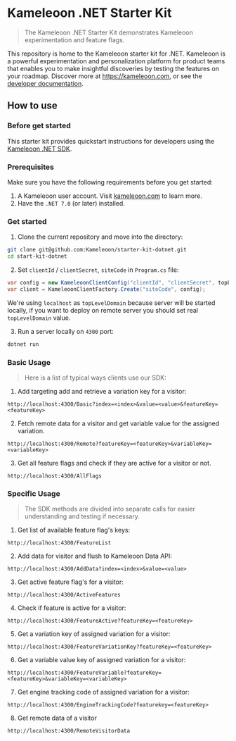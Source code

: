 # Kameleoon .NET Starter Kit

> The Kameleoon .NET Starter Kit demonstrates Kameleoon experimentation and feature flags.

This repository is home to the Kameleoon starter kit for .NET. Kameleoon is a powerful experimentation and personalization platform for product teams that enables you to make insightful discoveries by testing the features on your roadmap. Discover more at https://kameleoon.com, or see the [developer documentation](https://developers.kameleoon.com).

## How to use

### Before get started

This starter kit provides quickstart instructions for developers using the [Kameleoon .NET SDK](https://developers.kameleoon.com/feature-management-and-experimentation/web-sdks/csharp-sdk/).

### Prerequisites

Make sure you have the following requirements before you get started:

1. A Kameleoon user account. Visit [kameleoon.com](https://www.kameleoon.com/) to learn more.
2. Have the `.NET 7.0` (or later) installed.

### Get started

1. Clone the current repository and move into the directory:

```bash
git clone git@github.com:Kameleoon/starter-kit-dotnet.git
cd start-kit-dotnet
```

2. Set `clientId` / `clientSecret`, `siteCode` in `Program.cs` file:

```csharp
var config = new KameleoonClientConfig("clientId", "clientSecret", topLevelDomain: "localhost");
var client = KameleoonClientFactory.Create("siteCode", config);
```

We're using `localhost` as `topLevelDomain` because server will be started locally, if you want to deploy on remote server you should set real `topLevelDomain` value.

3. Run a server locally on `4300` port:

```bash
dotnet run
```

### Basic Usage

> Here is a list of typical ways clients use our SDK:

1. Add targeting add and retrieve a variation key for a visitor:
```
http://localhost:4300/Basic?index=<index>&value=<value>&featureKey=<featureKey>
```

2. Fetch remote data for a visitor and get variable value for the assigned variation.
```
http://localhost:4300/Remote?featureKey=<featureKey>&variableKey=<variableKey>
```

3. Get all feature flags and check if they are active for a visitor or not.
```
http://localhost:4300/AllFlags
```

### Specific Usage

> The SDK methods are divided into separate calls for easier understanding and testing if necessary.

1. Get list of available feature flag's keys:
```
http://localhost:4300/FeatureList
```

2. Add data for visitor and flush to Kameleoon Data API:
```
http://localhost:4300/AddData?index=<index>&value=<value>
```

3. Get active feature flag's for a visitor:
```
http://localhost:4300/ActiveFeatures
```

4. Check if feature is active for a visitor:
```
http://localhost:4300/FeatureActive?featureKey=<featureKey>
```

5. Get a variation key of assigned variation for a visitor:
```
http://localhost:4300/FeatureVariationKey?featureKey=<featureKey>
```

6. Get a variable value key of assigned variation for a visitor:
```
http://localhost:4300/FeatureVariable?featureKey=<featureKey>&variableKey=<variableKey>
```

7. Get engine tracking code of assigned variation for a visitor:
```
http://localhost:4300/EngineTrackingCode?featurekey=<featureKey>
```

8. Get remote data of a visitor
```
http://localhost:4300/RemoteVisitorData
```

